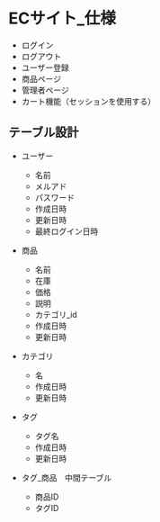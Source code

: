 # ECサイト_仕様

* ログイン
* ログアウト
* ユーザー登録
* 商品ページ
* 管理者ページ
* カート機能（セッションを使用する）


## テーブル設計
* ユーザー
  * 名前
  * メルアド
  * パスワード
  * 作成日時
  * 更新日時
  * 最終ログイン日時

* 商品
  * 名前
  * 在庫
  * 価格
  * 説明
  * カテゴリ_id
  * 作成日時
  * 更新日時

* カテゴリ
  * 名
  * 作成日時
  * 更新日時

* タグ
  * タグ名
  * 作成日時
  * 更新日時

* タグ_商品　中間テーブル
  * 商品ID
  * タグID

